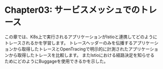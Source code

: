 # Chapter03: サービスメッシュでのトレース

この章では、K8s上で実行されるアプリケーションがIstioと連携してどのようにトレースされるかを学習します。
トレースヘッダーのみを伝播するアプリケーションから取得したトレースとOpenTracingで明示的に計測されたアプリケーションから取得したトレースを比較します。
またIstioにおける経路決定を知らせるためにどのようにBuggageを使用できるかを示した。
